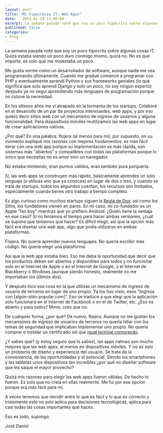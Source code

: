 ```yaml
---
layout: post
title: "Mi hipocresía IT: Web Apps"
date:   2015-01-29 13:00:00
excerpt: La semana pasada noté que soy un poco hipócrita sobre algunas cosas IT y escribí sobre eso.
published: false
categories:
- blog
---
```


La semana pasada noté que soy un poco hipócrita sobre algunas cosas IT. Quizá estaba siendo un poco duro conmigo mismo, quizá no. No es que importe, es solo que me molestaba un poco.

Me gusta verme como un desarrollador de software, aunque nadie me vea programando últimamente. Cuando me gradué comencé a programar con PHP y eventualmente aprendí Python y sus frameworks geniales (lo que significa que solo aprendí Django y solo un poco, no soy ningún experto) después ya no seguí aprendiendo más lenguajes de programación porque no cutuve la necesidad.

En los últimos años me vi atrapado en la tormenta de los startups. Colaboré en el desarrollo de un par de proyectos interesantes, web apps, y por eso quiero decir sitios web con un mecanismo de ingreso de usuarios y alguna funcionalidad. Para dispositivos móviles reutilizamos las web apps en lugar de crear aplicaciones nativas.

¿Por qué? En una palabra: flojera (al menos para mí); por supuesto, en su momento expliqué mis razones con mejores fundamentos: es más fácil iterar con una web app porque su implementación es más rápida, son sistemas más "abiertos" y compatibles con todas las plataformas porque lo único que necesitas no es amor sino un navegador.

No estaba mintiendo, eran puntos válidos, eran también pura porquería.

Sí, las web apps se construyen más rápido, básicamente aprendes un solo lenguaje (o utilizas uno que ya conoces) en lugar de dos o tres, y cuando se trata de startups, todos los segundos cuentan, los recursos son limitados, especialmente cuando tienes otro trabajo a tiempo completo.

Es algo curioso como muchos startups siguen la [Regla de Dos](http://es.starwars.wikia.com/wiki/Regla_de_Dos): así como los Siths, los fundadores vienen en pares. En mi caso, mi co-fundador es un Apple "fan boy" mientras que yo prefiero Android. ¿Quién tiene la ventaja en ese caso? Si no teníamos el tiempo para hacer ambas versiones, ¿cuál se supone que teníamos que hacer? Es difícil elegir, así que la opción más fácil era diseñar una web app, algo que podía utilizarse en ambas plataformas.

Flojera. No quería aprender nuevos lenguajes. No quería escribir más código. No quería elegir una plataforma.

Así que la web app estaba bien. Eso me daba la oportunidad que decir que los productos deben ser abiertos y disponibles para todos y no funcionar solo en el Internet de Apple o en el Internet de Google, o el Internet de Blackberry o Windows (aunque siendo honesto, realmente no me importaban los últimos dos).

Y después hice esa cosa en la que utilizas un mecanismo de ingreso de usuario de terceros en lugar de uno propio. Ya los has visto, esos "Ingresa con [algún-sitio-popular.com]". Eso se traduce a que elegí que la aplicación solo funcionara en el Internet de Facebook o en el de Twitter, etc. ¿Eso es abierto y para todos? Mmm, creo que no.

De cualquier forma, ¿por qué? De nuevo, flojera. Aunque no me gustan los mecanismos de ingreso de usuarios de terceros no quería lidiar con los temas de seguridad que implicaban implementar uno propio. No quería comprar e instalar un certificado ssl que [igual terminé comprando](http://www.jdzarate.com/blog/2015/01/10/notas-sobre-ssl.html).

¿Y sabes qué? (y estoy seguro que lo sabes), las apps nativas son mucho mejores que las web apps, al menos en dispositivos móviles. Y no es solo un problema de diseño y experiencia del usuario. Se trata de la conveniencia, de las oportunidades y el potencial. Siendo los smartphones y las tabletas unos dispositivos tan increíbles ¿por qué no diseñar software que les saque el mayor provecho?

Quizá mis razones para elegir las web apps fueron válidas. De hecho lo fueron. Es solo que no creía en ellas realmente. Me fui por esa opción porque era más fácil para mí.

A veces tenemos que decidir entre lo que es fácil y lo que es correcto y tristemente esto no solo aplica para decisiones tecnológicas, aplica para casi todas las cosas importantes que haces. 

Eso es todo, supongo.

José Daniel
